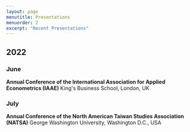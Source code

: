 ```yaml
---
layout: page
menutitle: Presentations
menuorder: 2
excerpt: "Recent Presentations"
---
```


## 2022

### June
**Annual Conference of the International Association for Applied Econometrics (IAAE)**
King's Business School, London, UK

### July
**Annual Conference of the North American Taiwan Studies Association (NATSA)**
George Washington University, Washington D.C., USA

